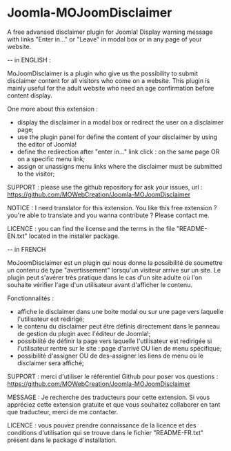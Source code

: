 Joomla-MOJoomDisclaimer
=======================

A free advansed disclaimer plugin for Joomla! Display warning message with links "Enter in..." or "Leave" in  modal box or in any page of your website.

-- in ENGLISH :

MoJoomDisclaimer is a plugin who give us the possibility to submit disclaimer content for all visitors who come on a website. This plugin is mainly useful for the adult website who need an age confirmation before content display. 

One more about this extension :
- display the disclaimer in a modal box or redirect the user on a disclaimer page;
- use the plugin panel for define the content of your disclaimer by using the  editor of Joomla!
- define the redirection after "enter in..." link click : on the same page OR on a specific menu link;
- assign or unassigns menu links where the disclaimer must be submitted to the visitor;

SUPPORT : 
please use the github repository for ask your issues, url : https://github.com/MOWebCreation/Joomla-MOJoomDisclaimer

NOTICE : I need translator for this extension.
You like this free extension ? you're able to translate and you wanna contribute ? Please contact me.

LICENCE : you can find the license and the terms in the file "README-EN.txt" located in the installer package.


-- in FRENCH

MoJoomDisclaimer est un plugin qui nous donne la possibilité de soumettre un contenu de type "avertissement" lorsqu'un visiteur arrive sur un site. Le plugin peut s'avérer très pratique dans le cas d'un site adulte où l'on souhaite vérifier l'age d'un utilisateur avant d'afficher le contenu.

Fonctionnalités :
- affiche le disclaimer dans une boite modal ou sur une page vers laquelle l'utilisateur est redirigé;
- le contenu du disclaimer peut être définis directement dans le panneau de gestion du plugin avec l'éditeur de Joomla!;
- possibilité de définir la page vers laquelle l'utilisateur est redirigée si l'utilisateur rentre sur le site : page d'arrivé OU lien de menu spécifique;
- possibilité d'assigner OU de des-assigner les liens de menu où le disclaimer sera affiché;

SUPPORT : 
merci d'utiliser le référentiel Github pour poser vos questions : https://github.com/MOWebCreation/Joomla-MOJoomDisclaimer

MESSAGE : Je recherche des traducteurs pour cette extension. Si vous appréciez cette extension gratuite et que vous souhaitez collaborer en tant que traducteur, merci de me contacter. 

LICENCE : vous pouvez prendre connaissance de la licence et des conditions d'utilisation qui se trouve dans le fichier "README-FR.txt" présent dans le package d'installation.
